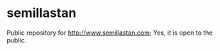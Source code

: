 semillastan
===========

Public repository for http://www.semillastan.com; Yes, it is open to the public.